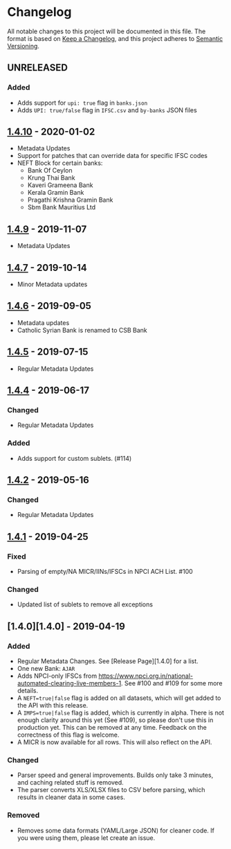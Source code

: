 # Changelog

All notable changes to this project will be documented in this file. The format is based on [Keep a Changelog](https://keepachangelog.com/en/1.0.0/),
and this project adheres to [Semantic Versioning](https://semver.org/spec/v2.0.0.html).

## UNRELEASED
### Added
- Adds support for `upi: true` flag in `banks.json`
- Adds `UPI: true/false` flag in `IFSC.csv` and `by-banks` JSON files

## [1.4.10][1.4.10] - 2020-01-02
- Metadata Updates
- Support for patches that can override data for specific IFSC codes
- NEFT Block for certain banks:
    + Bank Of Ceylon
    + Krung Thai Bank
    + Kaveri Grameena Bank
    + Kerala Gramin Bank
    + Pragathi Krishna Gramin Bank
    + Sbm Bank Mauritius Ltd

## [1.4.9][1.4.8] - 2019-11-07
- Metadata Updates

## [1.4.7][1.4.7] - 2019-10-14
- Minor Metadata updates

## [1.4.6][1.4.6] - 2019-09-05

- Metadata updates
- Catholic Syrian Bank is renamed to CSB Bank

## [1.4.5][1.4.5] - 2019-07-15

-   Regular Metadata Updates

## [1.4.4][1.4.4] - 2019-06-17

### Changed

-   Regular Metadata Updates

### Added

-   Adds support for custom sublets. (#114)

## [1.4.2][1.4.2] - 2019-05-16

### Changed

-   Regular Metadata Updates

## [1.4.1][1.4.1] - 2019-04-25

### Fixed

-   Parsing of empty/NA MICR/IINs/IFSCs in NPCI ACH List. #100

### Changed

-   Updated list of sublets to remove all exceptions

## [1.4.0][1.4.0] - 2019-04-19

### Added

-   Regular Metadata Changes. See [Release Page][1.4.0] for a list.
-   One new Bank: `AJAR`
-   Adds NPCI-only IFSCs from https://www.npci.org.in/national-automated-clearing-live-members-1. See #100 and #109 for some more details.
-   A `NEFT=true|false` flag is added on all datasets, which will get added to the API with this release.
-   A `IMPS=true|false` flag is added, which is currently in alpha. There is not enough clarity around this yet (See #109), so please don't use this in production yet. This can be removed at any time. Feedback on the correctness of this flag is welcome.
-   A MICR is now available for all rows. This will also reflect on the API.

### Changed

-   Parser speed and general improvements. Builds only take 3 minutes, and caching related stuff is removed.
-   The parser converts XLS/XLSX files to CSV before parsing, which results in cleaner data in some cases.

### Removed

-   Removes some data formats (YAML/Large JSON) for cleaner code. If you were using them, please let create an issue.

[unreleased]: https://github.com/razorpay/ifsc/compare/1.4.9...HEAD

[1.4.10]: https://github.com/razorpay/ifsc/releases/tag/1.4.10
[1.4.9]: https://github.com/razorpay/ifsc/releases/tag/1.4.9
[1.4.8]: https://github.com/razorpay/ifsc/releases/tag/1.4.8
[1.4.7]: https://github.com/razorpay/ifsc/releases/tag/1.4.7
[1.4.6]: https://github.com/razorpay/ifsc/releases/tag/1.4.6
[1.4.5]: https://github.com/razorpay/ifsc/releases/tag/1.4.5
[1.4.4]: https://github.com/razorpay/ifsc/releases/tag/1.4.4
[1.4.3]: https://github.com/razorpay/ifsc/releases/tag/1.4.3
[1.4.2]: https://github.com/razorpay/ifsc/releases/tag/1.4.2
[1.4.1]: https://github.com/razorpay/ifsc/releases/tag/1.4.1
[1.3.4]: https://github.com/razorpay/ifsc/releases/tag/1.3.4
[1.3.3]: https://github.com/razorpay/ifsc/releases/tag/1.3.3
